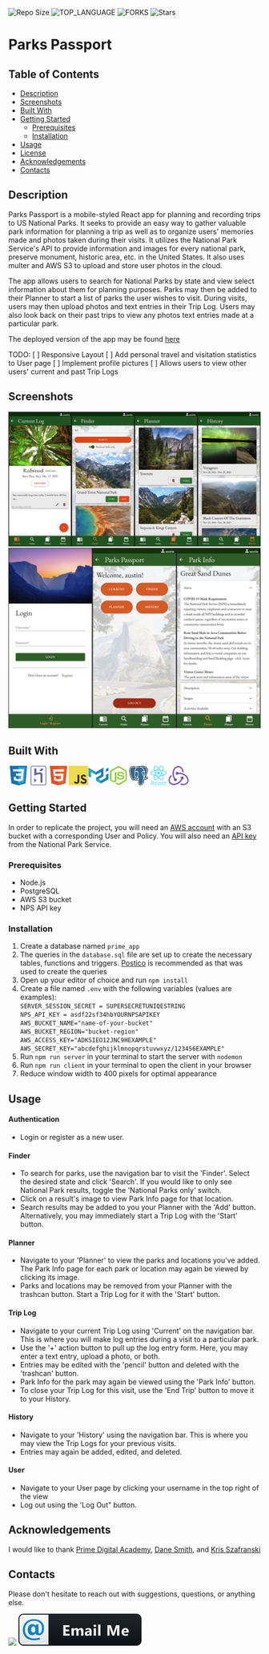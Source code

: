 ![Repo Size](https://img.shields.io/github/languages/code-size/AustinKammerer/parks-passport.svg?style=for-the-badge) ![TOP_LANGUAGE](https://img.shields.io/github/languages/top/AustinKammerer/parks-passport.svg?style=for-the-badge) ![FORKS](https://img.shields.io/github/forks/AustinKammerer/parks-passport.svg?style=for-the-badge&social) ![Stars](https://img.shields.io/github/stars/AustinKammerer/parks-passport.svg?style=for-the-badge)

# Parks Passport

## Table of Contents

- [Description](#description)
- [Screenshots](#screenshots)
- [Built With](#built-with)
- [Getting Started](#getting-started)
  - [Prerequisites](#prerequisites)
  - [Installation](#installation)
- [Usage](#usage)
- [License](#license)
- [Acknowledgements](#acknowledgements)
- [Contacts](#contacts)

## Description

Parks Passport is a mobile-styled React app for planning and recording trips to US National Parks. It seeks to provide an easy way to gather valuable park information for planning a trip as well as to organize users' memories made and photos taken during their visits. It utilizes the National Park Service's API to provide information and images for every national park, preserve monument, historic area, etc. in the United States. It also uses multer and AWS S3 to upload and store user photos in the cloud.

The app allows users to search for National Parks by state and view select information about them for planning purposes. Parks may then be added to their Planner to start a list of parks the user wishes to visit. During visits, users may then upload photos and text entries in their Trip Log. Users may also look back on their past trips to view any photos text entries made at a particular park.

The deployed version of the app may be found [here](https://sheltered-retreat-52105.herokuapp.com/)

TODO:
[ ] Responsive Layout
[ ] Add personal travel and visitation statistics to User page
[ ] Implement profile pictures
[ ] Allows users to view other users' current and past Trip Logs

## Screenshots

![Current, Finder, Planner, History](readme_screens/combined.jpg)
![Login, User, Park Info](readme_screens/combined2.jpg)

## Built With

<a href="https://developer.mozilla.org/en-US/docs/Web/CSS"><img src="https://raw.githubusercontent.com/devicons/devicon/master/icons/css3/css3-original.svg" height="40px" width="40px" /></a><a href="https://www.heroku.com/"><img src="https://raw.githubusercontent.com/devicons/devicon/master/icons/heroku/heroku-original.svg" height="40px" width="40px" /></a><a href="https://developer.mozilla.org/en-US/docs/Web/HTML"><img src="https://raw.githubusercontent.com/devicons/devicon/master/icons/html5/html5-original.svg" height="40px" width="40px" /></a><a href="https://developer.mozilla.org/en-US/docs/Web/JavaScript"><img src="https://raw.githubusercontent.com/devicons/devicon/master/icons/javascript/javascript-original.svg" height="40px" width="40px" /></a><a href="https://material-ui.com/"><img src="https://raw.githubusercontent.com/devicons/devicon/master/icons/materialui/materialui-original.svg" height="40px" width="40px" /></a><a href="https://nodejs.org/en/"><img src="https://raw.githubusercontent.com/devicons/devicon/master/icons/nodejs/nodejs-original.svg" height="40px" width="40px" /></a><a href="https://www.postgresql.org/"><img src="https://raw.githubusercontent.com/devicons/devicon/master/icons/postgresql/postgresql-original.svg" height="40px" width="40px" /></a><a href="https://reactjs.org/"><img src="https://raw.githubusercontent.com/devicons/devicon/master/icons/react/react-original-wordmark.svg" height="40px" width="40px" /></a><a href="https://redux.js.org/"><img src="https://raw.githubusercontent.com/devicons/devicon/master/icons/redux/redux-original.svg" height="40px" width="40px" /></a>

## Getting Started

In order to replicate the project, you will need an [AWS account](https://aws.amazon.com/) with an S3 bucket with a corresponding User and Policy. You will also need an [API key](https://www.nps.gov/subjects/developer/get-started.htm) from the National Park Service.

### Prerequisites

- Node.js
- PostgreSQL
- AWS S3 bucket
- NPS API key

### Installation

1. Create a database named `prime_app`
2. The queries in the `database.sql` file are set up to create the necessary tables, functions and triggers. [Postico](https://eggerapps.at/postico/) is recommended as that was used to create the queries
3. Open up your editor of choice and run `npm install`
4. Create a file named `.env` with the following variables (values are examples): <br/>
   `SERVER_SESSION_SECRET = SUPERSECRETUNIQESTRING` <br/>
   `NPS_API_KEY = asdf22sf34hbYOURNPSAPIKEY` <br/>
   `AWS_BUCKET_NAME="name-of-your-bucket"` <br/>
   `AWS_BUCKET_REGION="bucket-region"` <br/>
   `AWS_ACCESS_KEY="ADKSIEO12JNC9HEXAMPLE"` <br/>
   `AWS_SECRET_KEY="abcdefghijklmnopqrstuvwxyz/123456EXAMPLE"`
5. Run `npm run server` in your terminal to start the server with `nodemon`
6. Run `npm run client` in your terminal to open the client in your browser
7. Reduce window width to 400 pixels for optimal appearance

## Usage

#### Authentication

- Login or register as a new user.

#### Finder

- To search for parks, use the navigation bar to visit the 'Finder'. Select the desired state and click 'Search'. If you would like to only see National Park results, toggle the 'National Parks only' switch.
- Click on a result's image to view Park Info page for that location.
- Search results may be added to you your Planner with the 'Add' button. Alternatively, you may immediately start a Trip Log with the 'Start' button.

#### Planner

- Navigate to your 'Planner' to view the parks and locations you've added. The Park Info page for each park or location may again be viewed by clicking its image.
- Parks and locations may be removed from your Planner with the trashcan button. Start a Trip Log for it with the 'Start' button.

#### Trip Log

- Navigate to your current Trip Log using 'Current' on the navigation bar. This is where you will make log entries during a visit to a particular park.
- Use the '+' action button to pull up the log entry form. Here, you may enter a text entry, upload a photo, or both.
- Entries may be edited with the 'pencil' button and deleted with the 'trashcan' button.
- Park Info for the park may again be viewed using the 'Park Info' button.
- To close your Trip Log for this visit, use the 'End Trip' button to move it to your History.

#### History

- Navigate to your 'History' using the navigation bar. This is where you may view the Trip Logs for your previous visits.
- Entries may again be added, edited, and deleted.

#### User

- Navigate to your User page by clicking your username in the top right of the view
- Log out using the 'Log Out" button.

## Acknowledgements

I would like to thank [Prime Digital Academy](www.primeacademy.io), [Dane Smith](https://github.com/DoctorHowser), and [Kris Szafranski](https://github.com/kdszafranski)

## Contacts

Please don't hesitate to reach out with suggestions, questions, or anything else.

<a href="https://www.linkedin.com/in/austin-kammerer"><img src="https://img.shields.io/badge/LinkedIn-0077B5?style=for-the-badge&logo=linkedin&logoColor=white" /></a> <a href="mailto:austin4191@gmail.com"><img src=https://raw.githubusercontent.com/johnturner4004/readme-generator/master/src/components/assets/images/email_me_button_icon_151852.svg /></a>
